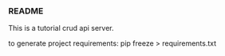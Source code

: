 ### README

This is a tutorial crud api server.

to generate project requirements:
pip freeze > requirements.txt
